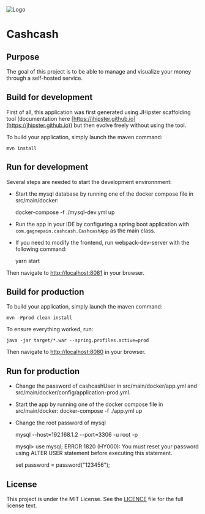 ![Logo][cashcash-image]
# Cashcash

## Purpose

The goal of this project is to be able to manage and visualize your money through a self-hosted service.

## Build for development
First of all, this application was first generated using JHipster scaffolding tool (documentation here [https://jhipster.github.io](https://jhipster.github.io)) but then evolve freely without using the tool.

To build your application, simply launch the maven command:

    mvn install

## Run for development

Several steps are needed to start the development environnment:
- Start the mysql database by running one of the docker compose file in src/main/docker:


    docker-compose -f ./mysql-dev.yml up

- Run the app in your IDE by configuring a spring boot application with ```com.gagnepain.cashcash.CashcashApp``` as the main class.
- If you need to modify the frontend, run webpack-dev-server with the following command:


    yarn start

Then navigate to [http://localhost:8081](http://localhost:8081) in your browser.

## Build for production
To build your application, simply launch the maven command:

    mvn -Pprod clean install

To ensure everything worked, run:

    java -jar target/*.war --spring.profiles.active=prod

Then navigate to [http://localhost:8080](http://localhost:8080) in your browser.

## Run for production

- Change the password of cashcashUser in src/main/docker/app.yml and src/main/docker/config/application-prod.yml.
    
- Start the app by running one of the docker compose file in src/main/docker:
    docker-compose -f ./app.yml up
    
- Change the root password of mysql

    mysql --host=192.168.1.2 --port=3306 -u root  -p

    mysql> use mysql;
    ERROR 1820 (HY000): You must reset your password using ALTER USER statement before executing this statement.

    set password = password("123456");


## License

This project is under the MIT License. See the [LICENCE](https://github.com/Winbee/Cashcash/blob/master/LICENCE) file for the full license text.


[cashcash-image]: https://cdn.rawgit.com/Winbee/Cashcash/01e57c27/src/main/webapp/resources/images/cashcash.png

